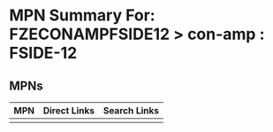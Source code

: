 



# MPN Summary For: FZECONAMPFSIDE12 > con-amp : FSIDE-12

## MPNs
  

|MPN|Direct Links|Search Links|
| :--- | :--- | :--- |
||||
